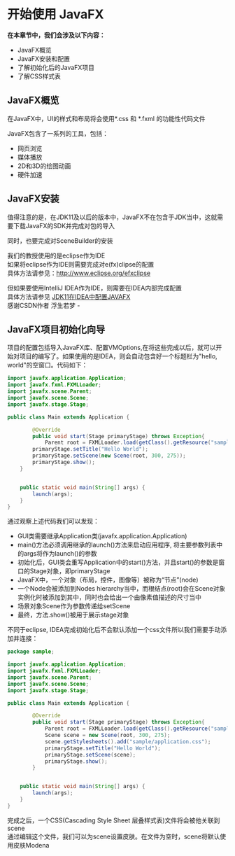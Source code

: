 
# 开始使用 JavaFX

<b>在本章节中，我们会涉及以下内容：</b><br>
- JavaFX概览<br>
- JavaFX安装和配置<br>
- 了解初始化后的JavaFX项目<br>
- 了解CSS样式表<br>

## JavaFX概览

在JavaFX中，UI的样式和布局将会使用*.css 和 *.fxml 的功能性代码文件

JavaFX包含了一系列的工具，包括：<br>
- 网页浏览<br>
- 媒体播放<br>
- 2D和3D的绘图动画<br>
- 硬件加速<br> 


## JavaFX安装

值得注意的是，在JDK11及以后的版本中，JavaFX不在包含于JDK当中，这就需要下载JavaFX的SDK并完成对包的导入

同时，也要完成对SceneBuilder的安装

我们的教授使用的是eclipse作为IDE<br>
如果将eclipse作为IDE则需要完成对e(fx)clipse的配置<br>
具体方法请参见：<http://www.eclipse.org/efxclipse>

但如果要使用IntelliJ IDEA作为IDE，则需要在IDEA内部完成配置<br>
具体方法请参见 [JDK11在IDEA中配置JAVAFX](https://blog.csdn.net/qq_41190856/article/details/90726800)<br>
感谢CSDN作者 浮生若梦 -

## JavaFX项目初始化向导

项目的配置包括导入JavaFX库、配置VMOptions,在将这些完成以后，就可以开始对项目的编写了。如果使用的是IDEA，则会自动包含好一个标题栏为"hello, world"的空窗口。代码如下：


```Java
import javafx.application.Application;
import javafx.fxml.FXMLLoader;
import javafx.scene.Parent;
import javafx.scene.Scene;
import javafx.stage.Stage;

public class Main extends Application {

        @Override
        public void start(Stage primaryStage) throws Exception{
            Parent root = FXMLLoader.load(getClass().getResource("sample.fxml"));
        primaryStage.setTitle("Hello World");
        primaryStage.setScene(new Scene(root, 300, 275));
        primaryStage.show();
    }


    public static void main(String[] args) {
        launch(args);
    }
}
```

通过观察上述代码我们可以发现：<br>
- GUI类需要继承Application类(javafx.application.Application)<br>
- main()方法必须调用继承的launch()方法来启动应用程序, 将主要参数列表中的args将作为launch()的参数<br>
- 初始化后，GUI类会重写Application中的start()方法，并且start()的参数是窗口的Stage对象，即primaryStage<br> 
- JavaFX中，一个对象（布局，控件，图像等）被称为“节点”(node)<br>
- 一个Node会被添加到Nodes hierarchy当中，而根结点(root)会在Scene对象实例化时被添加到其中，同时也会给出一个由像素值描述的尺寸当中
- 场景对象Scene作为参数传递给setScene
- 最终，方法.show()被用于展示stage对象

不同于eclipse, IDEA完成初始化后不会默认添加一个css文件所以我们需要手动添加并连接：


```Java
package sample;

import javafx.application.Application;
import javafx.fxml.FXMLLoader;
import javafx.scene.Parent;
import javafx.scene.Scene;
import javafx.stage.Stage;

public class Main extends Application {

        @Override
        public void start(Stage primaryStage) throws Exception{
            Parent root = FXMLLoader.load(getClass().getResource("sample.fxml"));
            Scene scene = new Scene(root, 300, 275);
            scene.getStylesheets().add("sample/application.css");
            primaryStage.setTitle("Hello World");
            primaryStage.setScene(scene);
            primaryStage.show();
        }


    public static void main(String[] args) {
        launch(args);
    }
}

```

完成之后，一个CSS(Cascading Style Sheet 层叠样式表)文件将会被他关联到scene<br>
通过编辑这个文件，我们可以为scene设置皮肤。在文件为空时，scene将默认使用皮肤Modena

